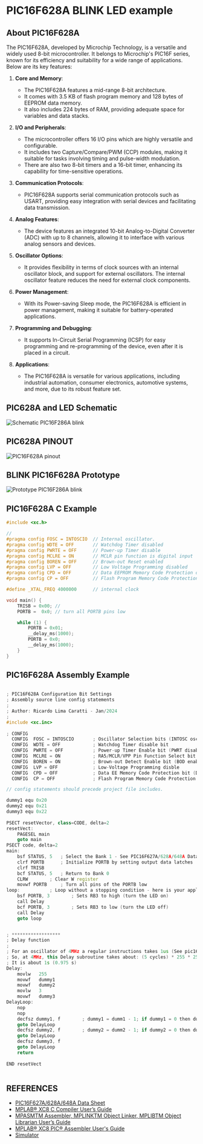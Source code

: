 # PIC16F628A BLINK LED example

## About PIC16F628A


The PIC16F628A, developed by Microchip Technology, is a versatile and widely used 8-bit microcontroller. It belongs to Microchip's PIC16F series, known for its efficiency and suitability for a wide range of applications. Below are its key features:

1. **Core and Memory**:
   - The PIC16F628A features a mid-range 8-bit architecture.
   - It comes with 3.5 KB of flash program memory and 128 bytes of EEPROM data memory.
   - It also includes 224 bytes of RAM, providing adequate space for variables and data stacks.

2. **I/O and Peripherals**:
   - The microcontroller offers 16 I/O pins which are highly versatile and configurable.
   - It includes two Capture/Compare/PWM (CCP) modules, making it suitable for tasks involving timing and pulse-width modulation.
   - There are also two 8-bit timers and a 16-bit timer, enhancing its capability for time-sensitive operations.

3. **Communication Protocols**:
   - PIC16F628A supports serial communication protocols such as USART, providing easy integration with serial devices and facilitating data transmission.

4. **Analog Features**:
   - The device features an integrated 10-bit Analog-to-Digital Converter (ADC) with up to 8 channels, allowing it to interface with various analog sensors and devices.

5. **Oscillator Options**:
   - It provides flexibility in terms of clock sources with an internal oscillator block, and support for external oscillators. The internal oscillator feature reduces the need for external clock components.

6. **Power Management**:
   - With its Power-saving Sleep mode, the PIC16F628A is efficient in power management, making it suitable for battery-operated applications.

7. **Programming and Debugging**:
   - It supports In-Circuit Serial Programming (ICSP) for easy programming and re-programming of the device, even after it is placed in a circuit.

8. **Applications**:
   - The PIC16F628A is versatile for various applications, including industrial automation, consumer electronics, automotive systems, and more, due to its robust feature set.



## PIC628A and LED Schematic

![Schematic PIC16F286A blink](./schematic_blink_pic16f28a.jpg)


## PIC628A PINOUT

![PIC16F628A pinout](../../../images/PIC16F628A_PINOUT.png)


## BLINK PIC16F628A Prototype


![Prototype PIC16F286A blink](./pic16f628a_blink.jpg)



## PIC16F628A C Example


```cpp
#include <xc.h>

// 
#pragma config FOSC = INTOSCIO  // Internal oscillator.
#pragma config WDTE = OFF       // Watchdog Timer disabled 
#pragma config PWRTE = OFF      // Power-up Timer disable
#pragma config MCLRE = ON       // MCLR pin function is digital input
#pragma config BOREN = OFF      // Brown-out Reset enabled
#pragma config LVP = OFF        // Low Voltage Programming disabled
#pragma config CPD = OFF        // Data EEPROM Memory Code Protection disabled
#pragma config CP = OFF         // Flash Program Memory Code Protection disabled

#define _XTAL_FREQ 4000000      // internal clock

void main() {
    TRISB = 0x00; // 
    PORTB =  0x0; // turn all PORTB pins low

    while (1) {
        PORTB = 0x01;
        __delay_ms(1000); 
        PORTB = 0x0;
        __delay_ms(1000); 
    }
}

```


## PIC16F628A Assembly Example


```cpp

; PIC16F628A Configuration Bit Settings
; Assembly source line config statements
;    
; Author: Ricardo Lima Caratti - Jan/2024
;    
#include <xc.inc>
    
; CONFIG
  CONFIG  FOSC = INTOSCIO       ; Oscillator Selection bits (INTOSC oscillator: I/O function on RA6/OSC2/CLKOUT pin, I/O function on RA7/OSC1/CLKIN)
  CONFIG  WDTE = OFF            ; Watchdog Timer disable bit 
  CONFIG  PWRTE = OFF           ; Power-up Timer Enable bit (PWRT disabled)
  CONFIG  MCLRE = ON            ; RA5/MCLR/VPP Pin Function Select bit (RA5/MCLR/VPP pin function is MCLR)
  CONFIG  BOREN = ON            ; Brown-out Detect Enable bit (BOD enabled)
  CONFIG  LVP = OFF             ; Low-Voltage Programming disble
  CONFIG  CPD = OFF             ; Data EE Memory Code Protection bit (Data memory code protection off)
  CONFIG  CP = OFF              ; Flash Program Memory Code Protection bit (Code protection off)

// config statements should precede project file includes.

dummy1 equ 0x20
dummy2 equ 0x21
dummy3 equ 0x22 
  
PSECT resetVector, class=CODE, delta=2
resetVect:
    PAGESEL main
    goto main
PSECT code, delta=2
main:
    bsf STATUS, 5	; Select the Bank 1 - See PIC16F627A/628A/648A Data Sheet, page 20 and 21 (MEMORY ORGANIZATION)
    clrf PORTB		; Initialize PORTB by setting output data latches
    clrf TRISB
    bcf STATUS, 5	; Return to Bank 0
    CLRW		; Clear W register
    movwf PORTB		; Turn all pins of the PORTB low    
loop:			; Loop without a stopping condition - here is your application code
    bsf PORTB, 3        ; Sets RB3 to high (turn the LED on)
    call Delay
    bcf PORTB, 3        ; Sets RB3 to low (turn the LED off) 
    call Delay
    goto loop


; ******************
; Delay function
;
; For an oscillator of 4MHz a regular instructions takes 1us (See pic16f628a Datasheet, page 117).      
; So, at 4MHz, this Delay subroutine takes about: (5 cycles) * 255 * 255 * 3 * 0.000001 (second)  
; It is about 1s (0.975 s)    
Delay:  
    movlw   255
    movwf   dummy1
    movwf   dummy2
    movlw   3
    movwf   dummy3
DelayLoop:    
    nop
    nop
    decfsz dummy1, f		; dummy1 = dumm1 - 1; if dummy1 = 0 then dummy1 = 255
    goto DelayLoop
    decfsz dummy2, f		; dummy2 = dumm2 - 1; if dummy2 = 0 then dummy2 = 255
    goto DelayLoop
    decfsz dummy3, f		 
    goto DelayLoop
    return 
    
END resetVect
    

```


## REFERENCES

* [PIC16F627A/628A/648A Data Sheet](https://ww1.microchip.com/downloads/en/DeviceDoc/40044G.pdf)
* [MPLAB® XC8 C Compiler User’s Guide](https://ww1.microchip.com/downloads/en/devicedoc/50002053g.pdf)
* [MPASMTM Assembler, MPLINKTM Object Linker, MPLIBTM Object Librarian User’s Guide](https://ww1.microchip.com/downloads/en/DeviceDoc/33014L.pdf)
* [MPLAB® XC8 PIC® Assembler User's Guide](https://ww1.microchip.com/downloads/en/DeviceDoc/MPLAB%20XC8%20PIC%20Assembler%20User%27s%20Guide%2050002974A.pdf)
* [Simulator](https://onlinedocs.microchip.com/pr/GUID-240F27AA-C615-4705-B68C-6E434B126B47-en-US-1/index.html?GUID-95DA81C7-47DF-4C86-BC12-0D9D018909C3)
